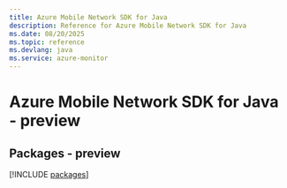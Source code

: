 ```yaml
---
title: Azure Mobile Network SDK for Java
description: Reference for Azure Mobile Network SDK for Java
ms.date: 08/20/2025
ms.topic: reference
ms.devlang: java
ms.service: azure-monitor
---
```

# Azure Mobile Network SDK for Java - preview
## Packages - preview
[!INCLUDE [packages](mobile-network-index.md)]